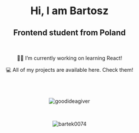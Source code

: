 <h1 align="center">Hi, I am Bartosz</h1>
<h2 align="center">Frontend student from Poland</h2>
<br>
<p align="center">👷‍♂️ I’m currently working on learning React!<p>

<p align="center">💻 All of my projects are available here. Check them!</p>
<br>
<br>
<p align="center">
<img src="https://github-readme-streak-stats.herokuapp.com/?user=bartek0074&theme=github-light&hide_border=true&background=FFFFFF" alt="goodideagiver" />
</p>
<br>
<p align="center">
<img src="https://github-readme-stats.vercel.app/api/top-langs?username=bartek0074&show_icons=true&locale=en&layout=compact" alt="bartek0074" />
</p>
<!---
Bartek0074/Bartek0074 is a ✨ special ✨ repository because its `README.md` (this file) appears on your GitHub profile.
You can click the Preview link to take a look at your changes.
--->
